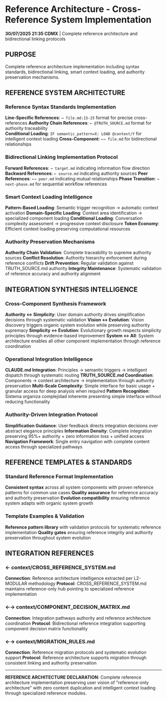 # Reference Architecture - Cross-Reference System Implementation

**30/07/2025 21:35 CDMX** | Complete reference architecture and bidirectional linking protocols

## PURPOSE
Complete reference architecture implementation including syntax standards, bidirectional linking, smart context loading, and authority preservation mechanisms.

## REFERENCE SYSTEM ARCHITECTURE

### Reference Syntax Standards Implementation
**Line-Specific References**: `→ file.md:15-25` format for precise cross-references
**Authority Chain References**: `← @TRUTH_SOURCE.md` format for authority traceability  
**Conditional Loading**: `IF semantic_pattern=X: LOAD @context/Y` for intelligent context loading
**Cross-Component**: `←→ file.md` for bidirectional relationships

### Bidirectional Linking Implementation Protocol
**Forward References**: `→ target.md` indicating information flow direction
**Backward References**: `← source.md` indicating authority sources
**Peer References**: `←→ peer.md` indicating mutual relationships
**Phase Transition**: `→ next-phase.md` for sequential workflow references

### Smart Context Loading Intelligence
**Pattern-Based Loading**: Semantic trigger recognition → automatic context activation
**Domain-Specific Loading**: Context area identification → specialized component loading
**Conditional Loading**: Conversation complexity assessment → progressive context disclosure
**Token Economy**: Efficient context loading preserving computational resources

### Authority Preservation Mechanisms
**Authority Chain Validation**: Complete traceability to supreme authority sources
**Conflict Resolution**: Authority hierarchy enforcement during reference conflicts
**Drift Prevention**: Regular validation against TRUTH_SOURCE.md authority
**Integrity Maintenance**: Systematic validation of reference accuracy and authority alignment

## INTEGRATION SYNTHESIS INTELLIGENCE

### Cross-Component Synthesis Framework
**Authority ↔ Simplicity**: User domain authority drives simplification decisions through systematic validation
**Vision ↔ Evolution**: Vision discovery triggers organic system evolution while preserving authority supremacy
**Simplicity ↔ Evolution**: Evolutionary growth respects simplicity principles through evidence-based improvement
**System ↔ All**: System architecture enables all other component implementation through reference coordination

### Operational Integration Intelligence
**CLAUDE.md Integration**: Principles → semantic triggers → intelligent dispatch through systematic routing
**TRUTH_SOURCE.md Coordination**: Components → context architecture → implementation through authority preservation
**Multi-Scale Complexity**: Simple interface for basic usage + granular access for deep analysis when required
**Pattern Recognition**: Sistema organiza complejidad inherente presenting simple interface without reducing functionality

### Authority-Driven Integration Protocol
**Simplification Guidance**: User feedback directs integration decisions over abstract elegance principles
**Information Density**: Complete integration preserving 95%+ authority + zero information loss + unified access
**Navigation Framework**: Single entry navigation with complete content access through specialized pathways

## REFERENCE TEMPLATES & STANDARDS

### Standard Reference Format Implementation
**Consistent syntax** across all system components with proven reference patterns for common use cases
**Quality assurance** for reference accuracy and authority preservation
**Evolution compatibility** ensuring reference system adapts with organic system growth

### Template Examples & Validation
**Reference pattern library** with validation protocols for systematic reference implementation
**Quality gates** ensuring reference integrity and authority preservation throughout system evolution

## INTEGRATION REFERENCES

### ← context/CROSS_REFERENCE_SYSTEM.md
**Connection**: Reference architecture intelligence extracted per L2-MODULAR methodology
**Protocol**: CROSS_REFERENCE_SYSTEM.md maintains reference-only hub pointing to specialized reference implementation

### ←→ context/COMPONENT_DECISION_MATRIX.md
**Connection**: Integration pathways authority and reference architecture coordination
**Protocol**: Bidirectional reference integration supporting component decision matrix functionality

### ←→ context/MIGRATION_RULES.md
**Connection**: Reference migration protocols and systematic evolution support
**Protocol**: Reference architecture supports migration through consistent linking and authority preservation

---

**REFERENCE ARCHITECTURE DECLARATION**: Complete reference architecture implementation preserving user vision of "reference-only architecture" with zero content duplication and intelligent context loading through specialized reference modules.